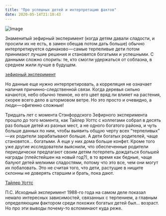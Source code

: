 ```yaml
---
title: "Про успешных детей и интерпретацию фактов"
date: 2020-05-14T21:10:43
---
```


![Image](https://cdn-images-1.medium.com/max/1200/1*IboPNTXriVbMZW_kuX2C-A.jpeg)

Знаменитый зефирный эксперимент (когда детям давали сладости, и просили их не есть, в замен обещав потом дать больше) обычно интерпретируется одинаково — самые терпеливые дети потом принимают лучшие решения и становятся богатыми и успешными. С данными сложно спорить: те, кто смогли удержаться от соблазна, в среднем жили лучше в будущем.

[зефирный эксперимент](https://ru.wikipedia.org/wiki/Зефирный_эксперимент)

Но данные еще нужно интерпретировать, а корреляция не означает наличия причинно-следственной связи. Когда деревья сильно качаются, небо обычно темное, но его цвет вряд ли влияет на растения, скорее всего дело в штормовом ветре. Но это просто и очевидно, а люди — офигенно сложные!

Тридцать лет с момента Стэнфордского Зефирного эксперимента прошло до того момента, как Тайлер Уоттс с коллегами собрал в десять раз больше детей из разных мест, а не одного богатого района, и чуть больше данных по ним, чтобы выявить общую черту всех “терпеливых” — их родители зарабатывают больше. А дети богатых родителей, чаще становятся… богатыми. А еще у них дома больше конфет. Кроме того уже другие исследователи выяснили, что обеспеченные родители периодически предлагают своим детям потерпеть дождаться большей награды (плейстейшен на новый год?), в то время как бедные, чаще балуют детей мелкими сладостями, потому что это все, чем они могут их побаловать. Это не считая того, что дети, растущие в нищите склонны не доверять старшим и брать, пока дают.

[Тайлер Уоттс](https://www.theatlantic.com/family/archive/2018/06/marshmallow-test/561779/)

П.С. Исходный эксперимент 1988-го года на самом деле показал немало интересных зависимостей, связанных с терпением, а главным определяющим фактором среди похожих богатых детей был… возраст. Но про эти выводы почему-то вспоминают куда реже.
